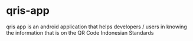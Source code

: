 # qris-app
qris app is an android application that helps developers / users in knowing the information that is on the QR Code Indonesian Standards
